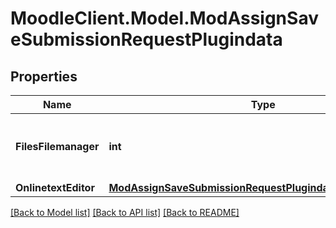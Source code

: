 # MoodleClient.Model.ModAssignSaveSubmissionRequestPlugindata

## Properties

Name | Type | Description | Notes
------------ | ------------- | ------------- | -------------
**FilesFilemanager** | **int** | The id of a draft area containing files for this submission. | [optional] [default to null]
**OnlinetextEditor** | [**ModAssignSaveSubmissionRequestPlugindataOnlinetextEditor**](ModAssignSaveSubmissionRequestPlugindataOnlinetextEditor.md) |  | [optional] 

[[Back to Model list]](../README.md#documentation-for-models) [[Back to API list]](../README.md#documentation-for-api-endpoints) [[Back to README]](../README.md)

